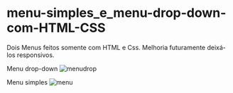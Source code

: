 # menu-simples_e_menu-drop-down-com-HTML-CSS
Dois Menus feitos somente com HTML e Css.
Melhoria futuramente deixá-los responsivos.

Menu drop-down
![menudrop](https://user-images.githubusercontent.com/49179422/103835188-5d778e00-5064-11eb-9a88-8e5857d5fb08.png)

Menu simples
![menu](https://user-images.githubusercontent.com/49179422/103835206-67998c80-5064-11eb-8a0d-d8b7ad27f932.PNG)
